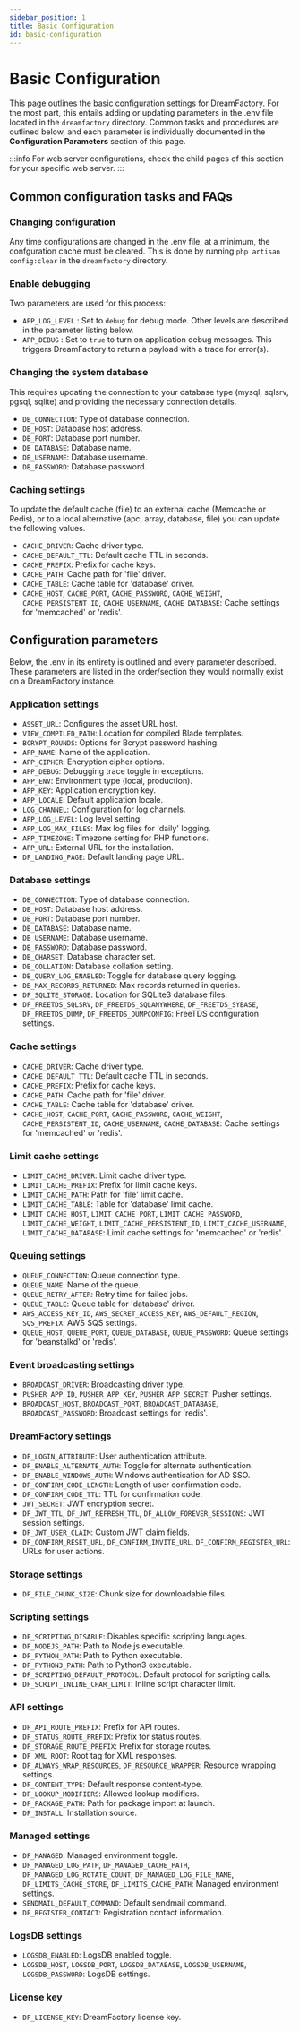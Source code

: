 ```yaml
---
sidebar_position: 1
title: Basic Configuration
id: basic-configuration
---
```


# Basic Configuration

This page outlines the basic configuration settings for DreamFactory. For the most part, this entails adding or updating parameters in the .env file located in the `dreamfactory` directory. Common tasks and procedures are outlined below, and each parameter is individually documented in the **Configuration Parameters** section of this page.

:::info
For web server configurations, check the child pages of this section for your specific web server.
:::

## Common configuration tasks and FAQs

### Changing configuration

Any time configurations are changed in the .env file, at a minimum, the confguration cache must be cleared. This is done by running `php artisan config:clear` in the `dreamfactory` directory.

### Enable debugging

Two parameters are used for this process:

- `APP_LOG_LEVEL` : Set to `debug` for debug mode. Other levels are described in the parameter listing below. 
- `APP_DEBUG` : Set to `true` to turn on application debug messages. This triggers DreamFactory to return a payload with a trace for error(s).

### Changing the system database

This requires updating the connection to your database type (mysql, sqlsrv, pgsql, sqlite) and providing the necessary connection details.

- `DB_CONNECTION`: Type of database connection.
- `DB_HOST`: Database host address.
- `DB_PORT`: Database port number.
- `DB_DATABASE`: Database name.
- `DB_USERNAME`: Database username.
- `DB_PASSWORD`: Database password.

### Caching settings

To update the default cache (file) to an external cache (Memcache or Redis), or to a local alternative (apc, array, database, file) you can update the following values.

- `CACHE_DRIVER`: Cache driver type.
- `CACHE_DEFAULT_TTL`: Default cache TTL in seconds.
- `CACHE_PREFIX`: Prefix for cache keys.
- `CACHE_PATH`: Cache path for 'file' driver.
- `CACHE_TABLE`: Cache table for 'database' driver.
- `CACHE_HOST`, `CACHE_PORT`, `CACHE_PASSWORD`, `CACHE_WEIGHT`, `CACHE_PERSISTENT_ID`, `CACHE_USERNAME`, `CACHE_DATABASE`: Cache settings for 'memcached' or 'redis'.

## Configuration parameters

Below, the .env in its entirety is outlined and every parameter described. These parameters are listed in the order/section they would normally exist on a DreamFactory instance. 

### Application settings

- `ASSET_URL`: Configures the asset URL host.
- `VIEW_COMPILED_PATH`: Location for compiled Blade templates.
- `BCRYPT_ROUNDS`: Options for Bcrypt password hashing.
- `APP_NAME`: Name of the application.
- `APP_CIPHER`: Encryption cipher options.
- `APP_DEBUG`: Debugging trace toggle in exceptions.
- `APP_ENV`: Environment type (local, production).
- `APP_KEY`: Application encryption key.
- `APP_LOCALE`: Default application locale.
- `LOG_CHANNEL`: Configuration for log channels.
- `APP_LOG_LEVEL`: Log level setting.
- `APP_LOG_MAX_FILES`: Max log files for 'daily' logging.
- `APP_TIMEZONE`: Timezone setting for PHP functions.
- `APP_URL`: External URL for the installation.
- `DF_LANDING_PAGE`: Default landing page URL.

### Database settings

- `DB_CONNECTION`: Type of database connection.
- `DB_HOST`: Database host address.
- `DB_PORT`: Database port number.
- `DB_DATABASE`: Database name.
- `DB_USERNAME`: Database username.
- `DB_PASSWORD`: Database password.
- `DB_CHARSET`: Database character set.
- `DB_COLLATION`: Database collation setting.
- `DB_QUERY_LOG_ENABLED`: Toggle for database query logging.
- `DB_MAX_RECORDS_RETURNED`: Max records returned in queries.
- `DF_SQLITE_STORAGE`: Location for SQLite3 database files.
- `DF_FREETDS_SQLSRV`, `DF_FREETDS_SQLANYWHERE`, `DF_FREETDS_SYBASE`, `DF_FREETDS_DUMP`, `DF_FREETDS_DUMPCONFIG`: FreeTDS configuration settings.

### Cache settings

- `CACHE_DRIVER`: Cache driver type.
- `CACHE_DEFAULT_TTL`: Default cache TTL in seconds.
- `CACHE_PREFIX`: Prefix for cache keys.
- `CACHE_PATH`: Cache path for 'file' driver.
- `CACHE_TABLE`: Cache table for 'database' driver.
- `CACHE_HOST`, `CACHE_PORT`, `CACHE_PASSWORD`, `CACHE_WEIGHT`, `CACHE_PERSISTENT_ID`, `CACHE_USERNAME`, `CACHE_DATABASE`: Cache settings for 'memcached' or 'redis'.

### Limit cache settings

- `LIMIT_CACHE_DRIVER`: Limit cache driver type.
- `LIMIT_CACHE_PREFIX`: Prefix for limit cache keys.
- `LIMIT_CACHE_PATH`: Path for 'file' limit cache.
- `LIMIT_CACHE_TABLE`: Table for 'database' limit cache.
- `LIMIT_CACHE_HOST`, `LIMIT_CACHE_PORT`, `LIMIT_CACHE_PASSWORD`, `LIMIT_CACHE_WEIGHT`, `LIMIT_CACHE_PERSISTENT_ID`, `LIMIT_CACHE_USERNAME`, `LIMIT_CACHE_DATABASE`: Limit cache settings for 'memcached' or 'redis'.

### Queuing settings

- `QUEUE_CONNECTION`: Queue connection type.
- `QUEUE_NAME`: Name of the queue.
- `QUEUE_RETRY_AFTER`: Retry time for failed jobs.
- `QUEUE_TABLE`: Queue table for 'database' driver.
- `AWS_ACCESS_KEY_ID`, `AWS_SECRET_ACCESS_KEY`, `AWS_DEFAULT_REGION`, `SQS_PREFIX`: AWS SQS settings.
- `QUEUE_HOST`, `QUEUE_PORT`, `QUEUE_DATABASE`, `QUEUE_PASSWORD`: Queue settings for 'beanstalkd' or 'redis'.

### Event broadcasting settings

- `BROADCAST_DRIVER`: Broadcasting driver type.
- `PUSHER_APP_ID`, `PUSHER_APP_KEY`, `PUSHER_APP_SECRET`: Pusher settings.
- `BROADCAST_HOST`, `BROADCAST_PORT`, `BROADCAST_DATABASE`, `BROADCAST_PASSWORD`: Broadcast settings for 'redis'.

### DreamFactory settings

- `DF_LOGIN_ATTRIBUTE`: User authentication attribute.
- `DF_ENABLE_ALTERNATE_AUTH`: Toggle for alternate authentication.
- `DF_ENABLE_WINDOWS_AUTH`: Windows authentication for AD SSO.
- `DF_CONFIRM_CODE_LENGTH`: Length of user confirmation code.
- `DF_CONFIRM_CODE_TTL`: TTL for confirmation code.
- `JWT_SECRET`: JWT encryption secret.
- `DF_JWT_TTL`, `DF_JWT_REFRESH_TTL`, `DF_ALLOW_FOREVER_SESSIONS`: JWT session settings.
- `DF_JWT_USER_CLAIM`: Custom JWT claim fields.
- `DF_CONFIRM_RESET_URL`, `DF_CONFIRM_INVITE_URL`, `DF_CONFIRM_REGISTER_URL`: URLs for user actions.

### Storage settings

- `DF_FILE_CHUNK_SIZE`: Chunk size for downloadable files.

### Scripting settings

- `DF_SCRIPTING_DISABLE`: Disables specific scripting languages.
- `DF_NODEJS_PATH`: Path to Node.js executable.
- `DF_PYTHON_PATH`: Path to Python executable.
- `DF_PYTHON3_PATH`: Path to Python3 executable.
- `DF_SCRIPTING_DEFAULT_PROTOCOL`: Default protocol for scripting calls.
- `DF_SCRIPT_INLINE_CHAR_LIMIT`: Inline script character limit.

### API settings

- `DF_API_ROUTE_PREFIX`: Prefix for API routes.
- `DF_STATUS_ROUTE_PREFIX`: Prefix for status routes.
- `DF_STORAGE_ROUTE_PREFIX`: Prefix for storage routes.
- `DF_XML_ROOT`: Root tag for XML responses.
- `DF_ALWAYS_WRAP_RESOURCES`, `DF_RESOURCE_WRAPPER`: Resource wrapping settings.
- `DF_CONTENT_TYPE`: Default response content-type.
- `DF_LOOKUP_MODIFIERS`: Allowed lookup modifiers.
- `DF_PACKAGE_PATH`: Path for package import at launch.
- `DF_INSTALL`: Installation source.

### Managed settings

- `DF_MANAGED`: Managed environment toggle.
- `DF_MANAGED_LOG_PATH`, `DF_MANAGED_CACHE_PATH`, `DF_MANAGED_LOG_ROTATE_COUNT`, `DF_MANAGED_LOG_FILE_NAME`, `DF_LIMITS_CACHE_STORE`, `DF_LIMITS_CACHE_PATH`: Managed environment settings.
- `SENDMAIL_DEFAULT_COMMAND`: Default sendmail command.
- `DF_REGISTER_CONTACT`: Registration contact information.

### LogsDB settings

- `LOGSDB_ENABLED`: LogsDB enabled toggle.
- `LOGSDB_HOST`, `LOGSDB_PORT`, `LOGSDB_DATABASE`, `LOGSDB_USERNAME`, `LOGSDB_PASSWORD`: LogsDB settings.

### License key

- `DF_LICENSE_KEY`: DreamFactory license key.
